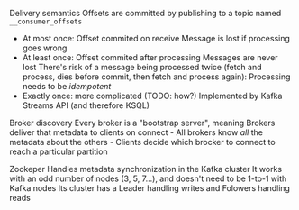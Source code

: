 Delivery semantics
  Offsets are committed by publishing to a topic named `__consumer_offsets`
  - At most once: Offset commited on receive
    Message is lost if processing goes wrong
  - At least once: Offset commited after processing
    Messages are never lost
    There's risk of a message being processed twice (fetch and process, dies before commit, then fetch and process again):
      Processing needs to be _idempotent_
  - Exactly once: more complicated (TODO: how?)
    Implemented by Kafka Streams API (and therefore KSQL)

Broker discovery
  Every broker is a "bootstrap server", meaning
    Brokers deliver that metadata to clients on connect
    - All brokers know _all_ the metadata about the others
    - Clients decide which brocker to connect to reach a particular partition


Zookeper
  Handles metadata synchronization in the Kafka cluster
  It works with an odd number of nodes (3, 5, 7...), and doesn't need to be 1-to-1 with Kafka nodes
  Its cluster has a Leader handling writes and Folowers handling reads

